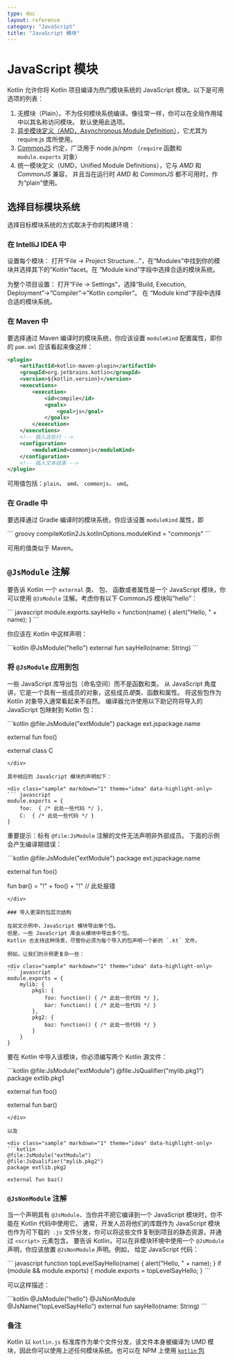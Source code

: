 ```yaml
---
type: doc
layout: reference
category: "JavaScript"
title: "JavaScript 模块"
---
```


# JavaScript 模块

Kotlin 允许你将 Kotlin 项目编译为热门模块系统的 JavaScript 模块。以下是<!--
-->可用选项的列表：

1. 无模块（Plain）。不为任何模块系统编译。像往常一样，你可以在全局作用域中以其名称访问模块。
   默认使用此选项。
2. [异步模块定义（AMD，Asynchronous Module Definition）](https://github.com/amdjs/amdjs-api/wiki/AMD)，它尤其为
   require.js 库所使用。
3. [CommonJS](http://wiki.commonjs.org/wiki/Modules/1.1) 约定，广泛用于 node.js/npm
   （`require` 函数和 `module.exports` 对象）
4. 统一模块定义（UMD，Unified Module Definitions），它与 *AMD* 和 *CommonJS* 兼容，
   并且当在运行时 *AMD* 和 *CommonJS* 都不可用时，作为“plain”使用。


## 选择目标模块系统

选择目标模块系统的方式取决于你的构建环境：

### 在 IntelliJ IDEA 中

设置每个模块：
打开“File → Project Structure...”，在“Modules”中找到你的模块并选择其下的“Kotlin”facet。在
“Module kind”字段中选择合适的模块系统。

为整个项目设置：
打开“File → Settings”，选择“Build, Execution, Deployment”→“Compiler”→“Kotlin compiler”。 在
“Module kind”字段中选择合适的模块系统。


### 在 Maven 中

要选择通过 Maven 编译时的模块系统，你应该设置 `moduleKind` 配置属性，即你的
`pom.xml` 应该看起来像这样：

``` xml
<plugin>
    <artifactId>kotlin-maven-plugin</artifactId>
    <groupId>org.jetbrains.kotlin</groupId>
    <version>${kotlin.version}</version>
    <executions>
        <execution>
            <id>compile</id>
            <goals>
                <goal>js</goal>
            </goals>
        </execution>
    </executions>
    <!-- 插入这些行 -->
    <configuration>
        <moduleKind>commonjs</moduleKind>
    </configuration>
    <!-- 插入文本结束 -->
</plugin>
```

可用值包括：`plain`、 `amd`、 `commonjs`、 `umd`。


### 在 Gradle 中

要选择通过 Gradle 编译时的模块系统，你应该设置 `moduleKind` 属性，即

<div class="sample" markdown="1" theme="idea" data-highlight-only>
``` groovy
compileKotlin2Js.kotlinOptions.moduleKind = "commonjs"
```
</div>

可用的值类似于 Maven。


## `@JsModule` 注解

要告诉 Kotlin 一个 `external` 类、 包、 函数或者属性是一个 JavaScript 模块，你可以使用 `@JsModule`
注解。考虑你有以下 CommonJS 模块叫“hello”：

<div class="sample" markdown="1" theme="idea" data-highlight-only>
``` javascript
module.exports.sayHello = function(name) { alert("Hello, " + name); }
```
</div>

你应该在 Kotlin 中这样声明：

<div class="sample" markdown="1" theme="idea" data-highlight-only>
```kotlin
@JsModule("hello")
external fun sayHello(name: String)
```
</div>


### 将 `@JsModule` 应用到包

一些 JavaScript 库导出包（命名空间）而不是函数和类。
从 JavaScript 角度讲，它是一个具有一些成员的对象，这些成员*是*类、函数和属性。
将这些包作为 Kotlin 对象导入通常看起来不自然。
编译器允许使用以下助记符将导入的 JavaScript 包映射到 Kotlin 包：

<div class="sample" markdown="1" theme="idea" data-highlight-only>
```kotlin
@file:JsModule("extModule")
package ext.jspackage.name

external fun foo()

external class C
```
</div>

其中相应的 JavaScript 模块的声明如下：

<div class="sample" markdown="1" theme="idea" data-highlight-only>
``` javascript
module.exports = {
    foo:  { /* 此处一些代码 */ },
    C:  { /* 此处一些代码 */ }
}
```
</div>

重要提示：标有 `@file:JsModule` 注解的文件无法声明非外部成员。
下面的示例会产生编译期错误：

<div class="sample" markdown="1" theme="idea" data-highlight-only>
```kotlin
@file:JsModule("extModule")
package ext.jspackage.name

external fun foo()

fun bar() = "!" + foo() + "!" // 此处报错
```
</div>

### 导入更深的包层次结构

在前文示例中，JavaScript 模块导出单个包。
但是，一些 JavaScript 库会从模块中导出多个包。
Kotlin 也支持这种场景，尽管你必须为每个导入的包声明一个新的 `.kt` 文件。

例如，让我们的示例更复杂一些：

<div class="sample" markdown="1" theme="idea" data-highlight-only>
``` javascript
module.exports = {
    mylib: {
        pkg1: {
            foo: function() { /* 此处一些代码 */ },
            bar: function() { /* 此处一些代码 */ }
        },
        pkg2: {
            baz: function() { /* 此处一些代码 */ }
        }
    }
}
```
</div>

要在 Kotlin 中导入该模块，你必须编写两个 Kotlin 源文件：

<div class="sample" markdown="1" theme="idea" data-highlight-only>
```kotlin
@file:JsModule("extModule")
@file:JsQualifier("mylib.pkg1")
package extlib.pkg1

external fun foo()

external fun bar()
```
</div>

以及

<div class="sample" markdown="1" theme="idea" data-highlight-only>
```kotlin
@file:JsModule("extModule")
@file:JsQualifier("mylib.pkg2")
package extlib.pkg2

external fun baz()
```
</div>

### `@JsNonModule` 注解

当一个声明具有 `@JsModule`、当你并不把它编译到一个 JavaScript 模块时，你不能在 Kotlin 代码中使用它。
通常，开发人员将他们的库既作为 JavaScript 模块也作为可下载的` .js` 文件分发，你可以将这些文件复制到<!--
-->项目的静态资源，并通过 `<script>` 元素包含。 要告诉 Kotlin，可以<!--
-->在非模块环境中使用一个 `@JsModule` 声明，你应该放置 `@JsNonModule` 声明。例如，
给定 JavaScript 代码：

<div class="sample" markdown="1" theme="idea" data-highlight-only>
``` javascript
function topLevelSayHello(name) { alert("Hello, " + name); }
if (module && module.exports) {
    module.exports = topLevelSayHello;
}
```
</div>

可以这样描述：

<div class="sample" markdown="1" theme="idea" data-highlight-only>
```kotlin
@JsModule("hello")
@JsNonModule
@JsName("topLevelSayHello")
external fun sayHello(name: String)
```
</div>


### 备注

Kotlin 以 `kotlin.js` 标准库作为单个文件分发，该文件本身被编译为 UMD 模块，因此<!--
-->你可以使用上述任何模块系统。也可以在 NPM 上使用 [`kotlin` 包](https://www.npmjs.com/package/kotlin)


